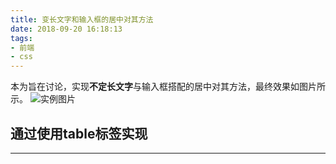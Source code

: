 ```yaml
---
title: 变长文字和输入框的居中对其方法
date: 2018-09-20 16:18:13
tags: 
- 前端
- css
---
```


本为旨在讨论，实现**不定长文字**与输入框搭配的居中对其方法，最终效果如图片所示。
![实例图片](http://wx1.sinaimg.cn/large/006VuiNxgy1fvg2y3rqehj31760ib42u.jpg)

## 通过使用**table**标签实现
---

